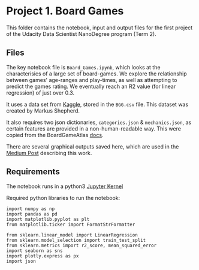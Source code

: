 # Project 1. Board Games

This folder contains the notebook, input and output files for the first project of the Udacity Data Scientist NanoDegree program (Term 2).

## Files

The key notebook file is `Board_Games.ipynb`, which looks at the characterisics of a large set of board-games.  We explore the relationship between games' age-ranges and play-times, as well as attempting to predict the games rating.  We eventually reach an R2 value (for linear regression) of just over 0.3.

It uses a data set from [Kaggle](https://www.kaggle.com/mshepherd/board-games), stored in the `BGG.csv` file.  This dataset was created by Markus Shepherd.

It also requires two json dictionaries, `categories.json` & `mechanics.json`, as certain features are provided in a non-human-readable way.  This were copied from the BoardGameAtlas [docs](https://www.boardgameatlas.com/api/docs/game/mechanics).

There are several graphical outputs saved here, which are used in the [Medium Post](https://medium.com/p/c31340859bef) describing this work.

## Requirements

The notebook runs in a python3 [Jupyter Kernel](https://jupyter.org/install)

Required python libraries to run the notebook:
```
import numpy as np
import pandas as pd
import matplotlib.pyplot as plt
from matplotlib.ticker import FormatStrFormatter

from sklearn.linear_model import LinearRegression
from sklearn.model_selection import train_test_split
from sklearn.metrics import r2_score, mean_squared_error
import seaborn as sns
import plotly.express as px
import json
```
